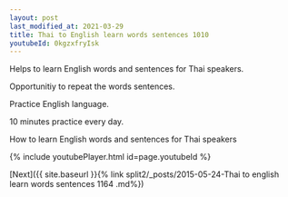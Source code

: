 ```yaml
---
layout: post
last_modified_at: 2021-03-29
title: Thai to English learn words sentences 1010 
youtubeId: 0kgzxfryIsk
---
```

 
 
Helps to learn English words and sentences for Thai speakers.

Opportunitiy to repeat the words sentences. 

Practice English language. 
 
10 minutes practice every day. 
 
How to learn English words and sentences for Thai speakers 
 
{% include youtubePlayer.html id=page.youtubeId %}
 
 
[Next]({{ site.baseurl }}{% link  split2/_posts/2015-05-24-Thai to english learn words sentences 1164 .md%})
 
